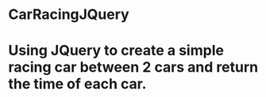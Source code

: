 # CarRacingJQuery
# Using JQuery to create a simple racing car between 2 cars and return the time of each car.
